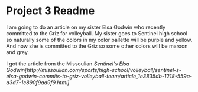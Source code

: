 <h1>Project 3 Readme</h1>
<p>I am going to do an article on my sister Elsa Godwin who recently committed to the Griz for volleyball. My sister goes to Sentinel high school so naturally some of the colors in my color pallette will be purple and yellow. And now she is committed to the Griz so some other colors will be maroon and grey.</p>
<p>I got the article from the Missoulian.<cite>Sentinel's Elsa Godwin[http://missoulian.com/sports/high-school/volleyball/sentinel-s-elsa-godwin-commits-to-griz-volleyball-team/article_1e3835db-1218-559a-a3d7-1c890f9ad9f9.html]</cite></p>
